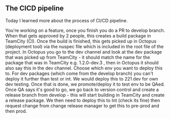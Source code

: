 ## The CICD pipeline

Today I learned more about the process of CI/CD pipeline.

You're working on a feature, once you finish you do a PR to develop branch. When that gets approved by 2 people, this creates a build package in TeamCity (CI). Once the build is finished, this gets picked up in Octopus (deployment tool) via the nuspec file which is included in the root file of the project. In Octopus you go to the dev channel and look at the dev package that was picked up from TeamCity - it should match the name for the package that was in TeamCity e.g. 1.2.0-dev.3 , then in Octopus it should also say this in the dev channel. Choose which env you want to deploy this to. For dev packages (which come from the develop branch) you can't deploy it further than test or int. We would deploy this to 221 dev for own dev testing. Once that is done, we promote/deploy it to test env to be QAed. Once QA says it's good to go, we go back to version control and create a release branch from develop - this will start building in TeamCity and create a release package. We then need to deploy this to Int (check its fine) then request change from change release manager to get this to pre-prod and then prod.
